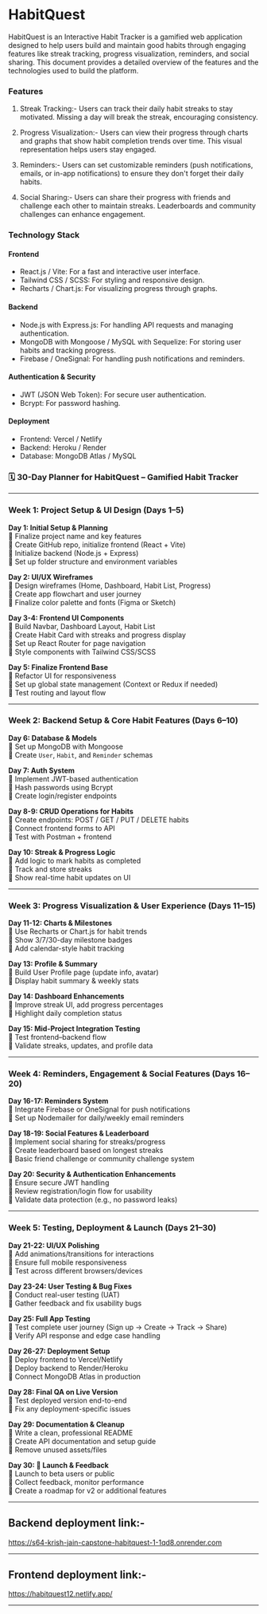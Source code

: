 # HabitQuest

HabitQuest is an Interactive Habit Tracker is a gamified web application designed to help users build and maintain good habits through engaging features like streak tracking, progress visualization, reminders, and social sharing. This document provides a detailed overview of the features and the technologies used to build the platform.

### Features

1. Streak Tracking:-
Users can track their daily habit streaks to stay motivated. Missing a day will break the streak, encouraging consistency.

2. Progress Visualization:-
Users can view their progress through charts and graphs that show habit completion trends over time. This visual representation helps users stay engaged.

3. Reminders:-
Users can set customizable reminders (push notifications, emails, or in-app notifications) to ensure they don't forget their daily habits.

4. Social Sharing:-
Users can share their progress with friends and challenge each other to maintain streaks. Leaderboards and community challenges can enhance engagement.

### Technology Stack

#### Frontend
- React.js / Vite: For a fast and interactive user interface.
 - Tailwind CSS / SCSS: For styling and responsive design.
 - Recharts / Chart.js: For visualizing progress through graphs.

#### Backend
- Node.js with Express.js: For handling API requests and managing authentication.
 - MongoDB with Mongoose / MySQL with Sequelize: For storing user habits and tracking progress.
 - Firebase / OneSignal: For handling push notifications and reminders.

#### Authentication & Security
- JWT (JSON Web Token): For secure user authentication.
 - Bcrypt: For password hashing.
 
#### Deployment
- Frontend: Vercel / Netlify
 - Backend: Heroku / Render
 - Database: MongoDB Atlas / MySQL


### 🗓️ **30-Day Planner for HabitQuest – Gamified Habit Tracker**

---

### **Week 1: Project Setup & UI Design (Days 1–5)**

**Day 1: Initial Setup & Planning**  
🔹 Finalize project name and key features  
🔹 Create GitHub repo, initialize frontend (React + Vite)  
🔹 Initialize backend (Node.js + Express)  
🔹 Set up folder structure and environment variables  

**Day 2: UI/UX Wireframes**  
🔹 Design wireframes (Home, Dashboard, Habit List, Progress)  
🔹 Create app flowchart and user journey  
🔹 Finalize color palette and fonts (Figma or Sketch)

**Day 3-4: Frontend UI Components**  
🔹 Build Navbar, Dashboard Layout, Habit List  
🔹 Create Habit Card with streaks and progress display  
🔹 Set up React Router for page navigation  
🔹 Style components with Tailwind CSS/SCSS

**Day 5: Finalize Frontend Base**  
🔹 Refactor UI for responsiveness  
🔹 Set up global state management (Context or Redux if needed)  
🔹 Test routing and layout flow

---

### **Week 2: Backend Setup & Core Habit Features (Days 6–10)**

**Day 6: Database & Models**  
🔹 Set up MongoDB with Mongoose  
🔹 Create `User`, `Habit`, and `Reminder` schemas  

**Day 7: Auth System**  
🔹 Implement JWT-based authentication  
🔹 Hash passwords using Bcrypt  
🔹 Create login/register endpoints

**Day 8-9: CRUD Operations for Habits**  
🔹 Create endpoints: POST / GET / PUT / DELETE habits  
🔹 Connect frontend forms to API  
🔹 Test with Postman + frontend

**Day 10: Streak & Progress Logic**  
🔹 Add logic to mark habits as completed  
🔹 Track and store streaks  
🔹 Show real-time habit updates on UI  

---

### **Week 3: Progress Visualization & User Experience (Days 11–15)**

**Day 11-12: Charts & Milestones**  
🔹 Use Recharts or Chart.js for habit trends  
🔹 Show 3/7/30-day milestone badges  
🔹 Add calendar-style habit tracking  

**Day 13: Profile & Summary**  
🔹 Build User Profile page (update info, avatar)  
🔹 Display habit summary & weekly stats  

**Day 14: Dashboard Enhancements**  
🔹 Improve streak UI, add progress percentages  
🔹 Highlight daily completion status  

**Day 15: Mid-Project Integration Testing**  
🔹 Test frontend–backend flow  
🔹 Validate streaks, updates, and profile data  

---

### **Week 4: Reminders, Engagement & Social Features (Days 16–20)**

**Day 16-17: Reminders System**  
🔹 Integrate Firebase or OneSignal for push notifications  
🔹 Set up Nodemailer for daily/weekly email reminders  

**Day 18-19: Social Features & Leaderboard**  
🔹 Implement social sharing for streaks/progress  
🔹 Create leaderboard based on longest streaks  
🔹 Basic friend challenge or community challenge system  

**Day 20: Security & Authentication Enhancements**  
🔹 Ensure secure JWT handling  
🔹 Review registration/login flow for usability  
🔹 Validate data protection (e.g., no password leaks)

---

### **Week 5: Testing, Deployment & Launch (Days 21–30)**

**Day 21-22: UI/UX Polishing**  
🔹 Add animations/transitions for interactions  
🔹 Ensure full mobile responsiveness  
🔹 Test across different browsers/devices  

**Day 23-24: User Testing & Bug Fixes**  
🔹 Conduct real-user testing (UAT)  
🔹 Gather feedback and fix usability bugs  

**Day 25: Full App Testing**  
🔹 Test complete user journey (Sign up → Create → Track → Share)  
🔹 Verify API response and edge case handling  

**Day 26-27: Deployment Setup**  
🔹 Deploy frontend to Vercel/Netlify  
🔹 Deploy backend to Render/Heroku  
🔹 Connect MongoDB Atlas in production  

**Day 28: Final QA on Live Version**  
🔹 Test deployed version end-to-end  
🔹 Fix any deployment-specific issues  

**Day 29: Documentation & Cleanup**  
🔹 Write a clean, professional README  
🔹 Create API documentation and setup guide  
🔹 Remove unused assets/files

**Day 30: 🚀 Launch & Feedback**  
🔹 Launch to beta users or public  
🔹 Collect feedback, monitor performance  
🔹 Create a roadmap for v2 or additional features  

---

## Backend deployment link:-

https://s64-krish-jain-capstone-habitquest-1-1qd8.onrender.com

---

## Frontend deployment link:-

https://habitquest12.netlify.app/

---